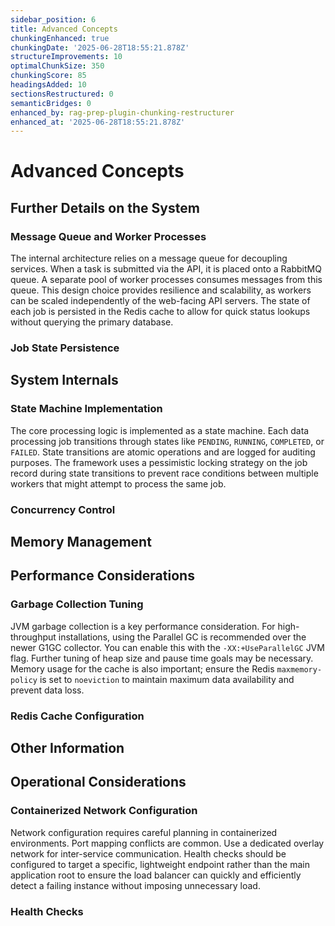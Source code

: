 ```yaml
---
sidebar_position: 6
title: Advanced Concepts
chunkingEnhanced: true
chunkingDate: '2025-06-28T18:55:21.878Z'
structureImprovements: 10
optimalChunkSize: 350
chunkingScore: 85
headingsAdded: 10
sectionsRestructured: 0
semanticBridges: 0
enhanced_by: rag-prep-plugin-chunking-restructurer
enhanced_at: '2025-06-28T18:55:21.878Z'
---
```


# Advanced Concepts

## Further Details on the System

### Message Queue and Worker Processes


The internal architecture relies on a message queue for decoupling services. When a task is submitted via the API, it is placed onto a RabbitMQ queue. A separate pool of worker processes consumes messages from this queue. This design choice provides resilience and scalability, as workers can be scaled independently of the web-facing API servers. The state of each job is persisted in the Redis cache to allow for quick status lookups without querying the primary database.

### Job State Persistence


## System Internals

### State Machine Implementation


The core processing logic is implemented as a state machine. Each data processing job transitions through states like `PENDING`, `RUNNING`, `COMPLETED`, or `FAILED`. State transitions are atomic operations and are logged for auditing purposes. The framework uses a pessimistic locking strategy on the job record during state transitions to prevent race conditions between multiple workers that might attempt to process the same job.

### Concurrency Control


## Memory Management

## Performance Considerations


### Garbage Collection Tuning


JVM garbage collection is a key performance consideration. For high-throughput installations, using the Parallel GC is recommended over the newer G1GC collector. You can enable this with the `-XX:+UseParallelGC` JVM flag. Further tuning of heap size and pause time goals may be necessary. Memory usage for the cache is also important; ensure the Redis `maxmemory-policy` is set to `noeviction` to maintain maximum data availability and prevent data loss.

### Redis Cache Configuration


## Other Information

## Operational Considerations


### Containerized Network Configuration


Network configuration requires careful planning in containerized environments. Port mapping conflicts are common. Use a dedicated overlay network for inter-service communication. Health checks should be configured to target a specific, lightweight endpoint rather than the main application root to ensure the load balancer can quickly and efficiently detect a failing instance without imposing unnecessary load.

### Health Checks

